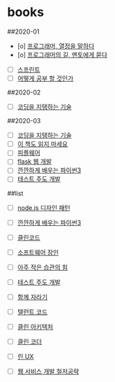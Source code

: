 # books

##2020-01

- [o] <a href="https://www.aladin.co.kr/shop/wproduct.aspx?ItemId=14635471">프로그래머, 열정을 말하다 </a>
- [o] <a href="https://www.aladin.co.kr/shop/wproduct.aspx?ItemId=7415431">프로그래머의 길, 멘토에게 묻다 </a>
- [ ] <a href="https://www.aladin.co.kr/shop/wproduct.aspx?ItemId=74920583">스프린트</a>
- [ ] <a href="https://www.aladin.co.kr/shop/wproduct.aspx?ItemId=49588358">어떻게 공부 할 것인가</a>

##2020-02

- [ ] <a href="https://www.aladin.co.kr/shop/wproduct.aspx?ItemId=31679090">코딩을 지탱하는 기술 </a>

##2020-03

- [ ] <a href="https://www.aladin.co.kr/shop/wproduct.aspx?ItemId=31679090">코딩을 지탱하는 기술 </a>
- [ ] <a href="https://www.aladin.co.kr/shop/wproduct.aspx?ItemId=174227910">이 책도 읽지 마세요 </a>
- [ ] <a href="https://www.aladin.co.kr/shop/wproduct.aspx?ItemId=43132954">피플웨어</a>
- [ ] <a href="https://www.aladin.co.kr/shop/wproduct.aspx?ItemId=90263000">flask 웹 개발</a>
- [ ] <a href="https://www.aladin.co.kr/shop/wproduct.aspx?ItemId=179103585">깐깐하게 배우는 파이썬3 </a>
- [ ] <a href="https://www.aladin.co.kr/shop/wproduct.aspx?ItemId=37469717">테스트 주도 개발</a>

##list
- [ ] <a href="https://www.aladin.co.kr/shop/wproduct.aspx?ItemId=170174305">node.js 디자인 패턴</a>
- [ ] <a href="https://www.aladin.co.kr/shop/wproduct.aspx?ItemId=179103585">깐깐하게 배우는 파이썬3</a>
- [ ] <a href="https://www.aladin.co.kr/shop/wproduct.aspx?ItemId=34083680">클린코드</a>
- [ ] <a href="https://www.aladin.co.kr//wproduct.aspx?ItemId=66925855">소프트웨어 장인</a>
- [ ] <a href="https://www.aladin.co.kr/shop/wproduct.aspx?ItemId=182285146">아주 작은 습관의 힘 </a>
- [ ] <a href="https://www.aladin.co.kr/shop/wproduct.aspx?ItemId=37469717">테스트 주도 개발</a>
- [ ] <a href="https://www.aladin.co.kr/shop/wproduct.aspx?ItemId=175977462">함께 자라기 </a>
- [ ] <a href="https://www.aladin.co.kr/shop/wproduct.aspx?ItemId=4101734">탤런트 코드</a>
- [ ] <a href="https://www.aladin.co.kr/shop/wproduct.aspx?ItemId=202322454">클린 아키텍처 </a>
- [ ] <a href="https://www.aladin.co.kr/shop/wproduct.aspx?ItemId=86619346">클린 코더</a>
- [ ] <a href="https://www.aladin.co.kr/shop/wproduct.aspx?ItemId=31424195">린 UX </a>
- [ ] <a href="https://www.aladin.co.kr/shop/wproduct.aspx?ItemId=38880484">웹 서비스 개발 철저공략 </a>



